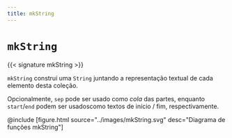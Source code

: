 ```yaml
---
title: mkString
---
```


# `mkString`

{{< signature mkString >}}

`mkString` construi uma `String` juntando a representação textual de cada elemento desta coleção.

Opcionalmente, `sep` pode ser usado como _cola_ das partes, enquanto `start`/`end` podem ser usados ​​como textos de início / fim, respectivamente.

@include [figure.html source="../images/mkString.svg" desc="Diagrama de funções mkString"]
